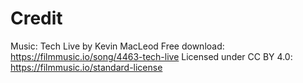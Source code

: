 # Credit

Music: Tech Live by Kevin MacLeod
Free download: https://filmmusic.io/song/4463-tech-live
Licensed under CC BY 4.0: https://filmmusic.io/standard-license
